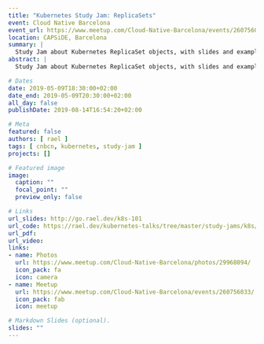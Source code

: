 ```yaml
---
title: "Kubernetes Study Jam: ReplicaSets"
event: Cloud Native Barcelona
event_url: https://www.meetup.com/Cloud-Native-Barcelona/events/260756033/
location: CAPSiDE, Barcelona
summary: |
  Study Jam about Kubernetes ReplicaSet objects, with slides and examples.
abstract: |
  Study Jam about Kubernetes ReplicaSet objects, with slides and examples.

# Dates
date: 2019-05-09T18:30:00+02:00
date_end: 2019-05-09T20:30:00+02:00
all_day: false
publishDate: 2019-08-14T16:54:20+02:00

# Meta
featured: false
authors: [ rael ]
tags: [ cnbcn, kubernetes, study-jam ]
projects: []

# Featured image
image:
  caption: ""
  focal_point: ""
  preview_only: false

# Links
url_slides: http://go.rael.dev/k8s-101
url_code: https://rael.dev/kubernetes-talks/tree/master/study-jams/k8s/default/replicasets
url_pdf:
url_video:
links:
- name: Photos
  url: https://www.meetup.com/Cloud-Native-Barcelona/photos/29968094/
  icon_pack: fa
  icon: camera
- name: Meetup
  url: https://www.meetup.com/Cloud-Native-Barcelona/events/260756033/
  icon_pack: fab
  icon: meetup

# Markdown Slides (optional).
slides: ""
---
```

